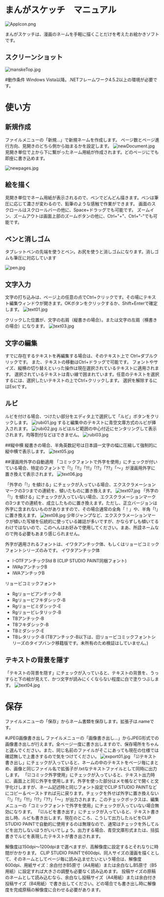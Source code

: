 # まんがスケッチ　マニュアル

![AppIcon.png](.\img\AppIcon.png)


まんがスケッチは、漫画のネームを手軽に描くことだけを考えたお絵かきソフトです。
## スクリーンショット
![manskeTop.jpg](.\img\manskeTop.jpg)

#動作条件
Windows Vista以降。.NETフレームワーク4.5.2以上の環境が必要です。

# 使い方
## 新規作成
ファイルメニューの「新規...」で新規ネームを作成します。
ページ数とページ進行方向、見開きのどちら側から始まるかを設定します。
![newDocument.jpg](.\img\newDocument.jpg)
見開き単位で上から下に繋がったネーム用紙が作成されます。どのページにでも即座に書き込めます。

![newpages.jpg](.\img\newpages.jpg)

## 絵を描く
見開き単位でネーム用紙が表示されるので、ペンでどんどん描きます。ペンは筆圧に応じて濃さが変わるので、鉛筆のような感触で作業ができます。
画面のスクロールはスクロールバーの他に、Space+ドラッグでも可能です。
ズームイン、ズームアウトは画面上部のズームボタンの他に、Ctrl+"+"、Ctrl+"-"でも可能です。
## ペンと消しゴム
タブレットペンの先端を使うとペン。お尻を使うと消しゴムになります。消しゴムも筆圧に対応しています

![pen.jpg](.\img\pen.jpg)

## 文字入力
文字の打ち込みは、ページ上の任意の点でCtrl+クリックです。その場にテキスト編集ウィンドウが開きます。OKボタンをクリックするか、Shift+Enterで確定します。
![text01.jpg](.\img\text01.jpg)

クリックした位置が、文字の右肩（縦書きの場合）。または文字の左肩（横書きの場合）になります。
![text03.jpg](.\img\text03.jpg)
## 文字の編集
すでに存在するテキストを再編集する場合は、そのテキスト上で Ctrl+ダブルクリックです。
また、テキストの移動はCtrl+ドラッグで可能です。
フォントやサイズ、縦横の切り替えといった操作は現在選択されているテキストに適用されます。
選択されているテキストは青い線で囲まれています。任意のテキストを選択するには、選択したいテキストの上でCtrl+クリックします。
選択を解除するにはEscです。

## ルビ
ルビを付ける場合、つけたい部分をエディタ上で選択して「ルビ」ボタンをクリックします。
![rubi01.jpg](.\img\rubi01.jpg)
すると編集中のテキストに青空文庫方式のルビが挿入されます。
![rubi02.jpg](.\img\rubi02.jpg)
ルビはルビ範囲の中心付近にセンタリングして表示されます。均等割付などはできません。
![rubi03.jpg](.\img\rubi03.jpg)

##縦中横
縦書きの場合、半角英数記号は日本語一文字の幅に圧縮して強制的に縦中横で表示します。
![text05.jpg](.\img\text05.jpg)

##漫画用外字の自動適用
「コミックフォントで外字を使用」にチェックが付いている場合、特定のフォントで「!」「!!」「!!!」「!?」「??」「～」が漫画用外字に置き換えて表示されます。
![text06.jpg](.\img\text06.jpg)

「外字の「!」を傾ける」にチェックが入っている場合、エクスクラメーションマークの3つまでの連続を、傾いたものに置き換えます。
![text07.jpg](.\img\text07.jpg)
「外字の「!」を傾ける」にチェックが入っていない場合、エクスクラメーションマークの3つまでの連続を、成立したものに置き換えます。ただし、正立バージョンは外字に含まれないものがありますので、その場合通常の全角「！」や、半角「!」に置き換えます。
![text08.jpg](.\img\text08.jpg)
少年ジャンプなど、エクスクラメーションマークが傾いた写植を伝統的に使っている雑誌が多いですが、かならずしも傾いてるわけではないので、このへんはお好みで使用してください。まあ、所詮ネームなので拘る必要もあまり感じられません。

外字が適用されるフォントは、イワタアンチック体、もしくはリョービコミックフォントシリーズのみです。
イワタアンチック体
* I-OTFアンチックStd B (CLIP STUDIO PAINT同梱フォント)
* IWApアンチックB
* IWAアンチックB

リョービコミックフォント
* Rgリョービアンチック-B
* Rgリョービフキダシック-B
* Rgリョービミダシック-E
* Rgリョービレタリック-B
* TBアンチック-B
* TBフキダシック-B
* TBミダシック-E
* TBレタリック-B
(TBアンチック-B以下は、旧リョービコミックフォントシリーズのタイプバンク移籍版です。未所有のため検証はしていません。)

## テキストの背景を隠す
「テキストの背景を隠す」にチェックが入っていると、テキストの背景を、うっすらと下の絵が見えて、かつ文字が読みにくくならない程度に白で塗りつぶします。
![text04.jpg](.\img\text04.jpg)

# 保存
ファイルメニューの「保存」からネーム書類を保存します。拡張子は.nameです。

#JPEG画像書き出し
ファイルメニューの「画像書き出し...」からJPEG形式での画像書き出しが行えます。全ページ一度に書き出しますので、保存場所をちゃんと選んでください。また、同じ名前のファイルがそこにあっても現在の仕様では確認無しで上書きするので気をつけてください。
![export01.jpg](.\img\export01.jpg)
「☑テキスト書き出し」にチェックが入っていると、ネームの中のテキストをページ毎にまとめ、画像と同じファイル名で拡張子が.txtなテキストファイルとして同時に出力します。
「☑コミック外字使用」にチェックが入っていると、テキスト出力時に、画面上と同じ外字を使用します。外字を使った部分はメモ帳などで開くと文字化けしますが、ネーム記述時と同じフォント設定でCLIP STUDIO PAINTなどにコピー＆ペーストすれば元に戻ります。チェックを外せば外字に置き換えない「!」「!!」「!!!」「!?」「??」「～」が出力されます。このチェックボックスは、編集メニューの「コミックフォントで外字を使用」にチェックが入っていない場合無効になります。
「☑ルビを書き出す」にチェックが入っていると、テキスト書き出し時、ルビも書き出します。現在のところ、こうして出力したルビをCLIP STUDIO PAINTで自動的に使用するのは無理なので、通常はチェックを外してルビを出力しないほうがいいでしょう。出力する場合、青空文庫形式または、括弧書きでルビを表現したテキストが書き出されます。

解像度は150dpi～1200dpiまで選べますが、高解像度に設定するとそれなりに時間がかかります。
CLIP STUDIO PAINTで600dpi、同人サイズの漫画を描くとして、そのネームとしてページ毎に読み込ませたいという場合は、解像度600dpi、用紙サイズ：余白付きB5原寸（A4用紙）または余白なしB5原寸（B5用紙）に設定すれば大きさの調整も必要なく読み込めます。
投稿サイズの原稿のネームとして読み込むなら、余白なし投稿サイズ（A4用紙）または余白付き投稿サイズ（B4用紙）で書き出してください。どの場合でも書き出し時に解像度を完成原稿の解像度に合わせる必要があります。